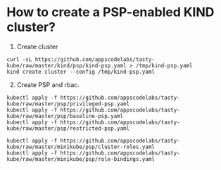 # How to create a PSP-enabled KIND cluster?

1. Create cluster

```console
curl -sL https://github.com/appscodelabs/tasty-kube/raw/master/kind/psp/kind-psp.yaml > /tmp/kind-psp.yaml
kind create cluster --config /tmp/kind-psp.yaml
```

2. Create PSP and rbac.

```console
kubectl apply -f https://github.com/appscodelabs/tasty-kube/raw/master/psp/privileged-psp.yaml
kubectl apply -f https://github.com/appscodelabs/tasty-kube/raw/master/psp/baseline-psp.yaml
kubectl apply -f https://github.com/appscodelabs/tasty-kube/raw/master/psp/restricted-psp.yaml

kubectl apply -f https://github.com/appscodelabs/tasty-kube/raw/master/minikube/psp/cluster-roles.yaml
kubectl apply -f https://github.com/appscodelabs/tasty-kube/raw/master/minikube/psp/role-bindings.yaml
```

